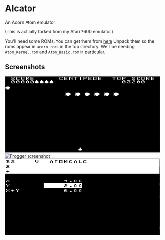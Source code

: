 # Alcator

An Acorn Atom emulator.

(This is actually forked from my Atari 2600 emulator.)

You'll need some ROMs.
You can get them from [here](http://www.acornatom.nl/atom_handleidingen/aw123/acorn_roms.htm)
Unpack them so the roms appear in `acorn_roms` in the top directory.
We'll be needing `Atom_Kernel.rom` and `Atom_Basic.rom` in particular.

Screenshots
-----------
![Centipede screenshot](docs/centipede.gif?raw=true "Centipede screenshot")
![Frogger screenshot](docs/frogger.gif?raw=true "Frogger screenshot")
![Atomcalc screenshot](docs/atomcalc.gif?raw=true "Atomcalc screenshot")
